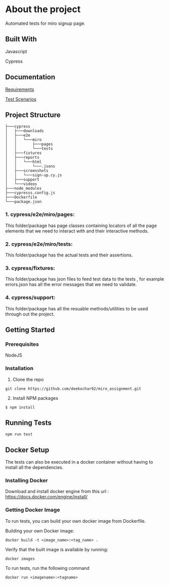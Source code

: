 
# About the project

Automated tests for miro signup page.

## Built With
Javascript

Cypress

## Documentation

[Requirements](https://drive.google.com/file/d/1iEXIm_0R3X4lxNCD8uIGOqQK6P7_Dbrz/view?usp=share_link)

[Test Scenarios](https://docs.google.com/spreadsheets/d/1hxF3tjdUGIWNCBgN5ZIMFZqtXdyGrg6GvqEB3tBy6Do/edit?usp=sharing) 


## Project Structure

```
├───cypress
│   ├───downloads
│   ├───e2e
│   │   └───miro
│   │       ├───pages
│   │       └───tests
│   ├───fixtures
│   ├───reports
│   │   └───html
│   │       └───.jsons
│   ├───screenshots
│   │   └───sign-up.cy.js
│   ├───support
│   └───videos
├───node_modules
├───cypresss.config.js
├───Dockerfile
└───package.json
```
### 1. cypress/e2e/miro/pages:
This folder/package has page classes containing locators of all the page elements that we need to interact with and their interactive methods. 

### 2. cypress/e2e/miro/tests:
This folder/package has the actual tests and their assertions.

### 3. cypress/fixtures:
This folder/package has json files to feed test data to the tests , for example errors.json has all the error messages that we need to validate.

### 4. cypress/support:
This folder/package has all the resuable methods/utilities to be used through out the project.

## Getting Started

### Prerequisites
NodeJS
### Installation
1. Clone the repo
```
git clone https://github.com/deekochar92/miro_assignment.git
```
2. Install NPM packages
```
$ npm install
```

## Running Tests

```
npm run test
```


## Docker Setup

The tests can also be executed in a docker container without having to install all the dependencies.

### Installing Docker

Download and install docker engine from this url : https://docs.docker.com/engine/install/

### Getting Docker Image
To run tests, you can build your own docker image from Dockerfile.

Building your own Docker image:
```
docker build -t <image_name>:<tag_name> .
```
Verify that the built image is available by running:
```
docker images 
```
To run tests, run the following command
```
docker run <imagename>:<tagname>
```
